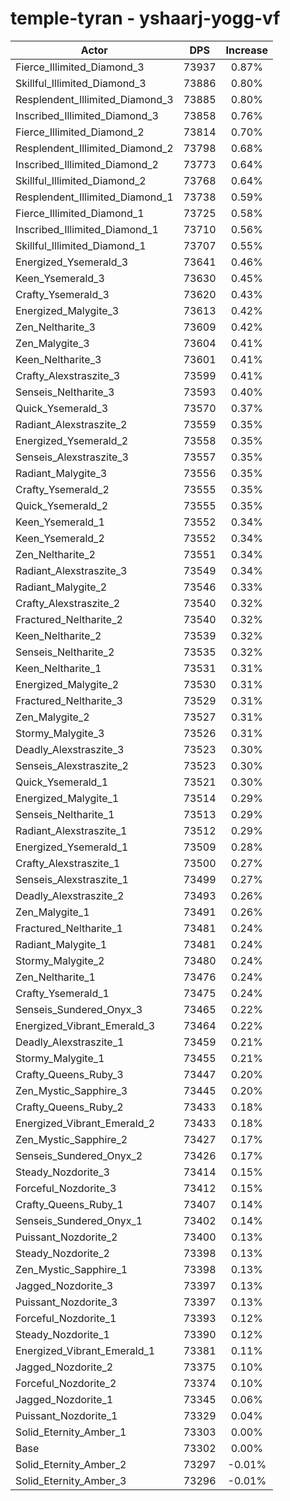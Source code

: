# temple-tyran - yshaarj-yogg-vf
| Actor | DPS | Increase |
|---|:---:|:---:|
|Fierce_Illimited_Diamond_3|73937|0.87%|
|Skillful_Illimited_Diamond_3|73886|0.80%|
|Resplendent_Illimited_Diamond_3|73885|0.80%|
|Inscribed_Illimited_Diamond_3|73858|0.76%|
|Fierce_Illimited_Diamond_2|73814|0.70%|
|Resplendent_Illimited_Diamond_2|73798|0.68%|
|Inscribed_Illimited_Diamond_2|73773|0.64%|
|Skillful_Illimited_Diamond_2|73768|0.64%|
|Resplendent_Illimited_Diamond_1|73738|0.59%|
|Fierce_Illimited_Diamond_1|73725|0.58%|
|Inscribed_Illimited_Diamond_1|73710|0.56%|
|Skillful_Illimited_Diamond_1|73707|0.55%|
|Energized_Ysemerald_3|73641|0.46%|
|Keen_Ysemerald_3|73630|0.45%|
|Crafty_Ysemerald_3|73620|0.43%|
|Energized_Malygite_3|73613|0.42%|
|Zen_Neltharite_3|73609|0.42%|
|Zen_Malygite_3|73604|0.41%|
|Keen_Neltharite_3|73601|0.41%|
|Crafty_Alexstraszite_3|73599|0.41%|
|Senseis_Neltharite_3|73593|0.40%|
|Quick_Ysemerald_3|73570|0.37%|
|Radiant_Alexstraszite_2|73559|0.35%|
|Energized_Ysemerald_2|73558|0.35%|
|Senseis_Alexstraszite_3|73557|0.35%|
|Radiant_Malygite_3|73556|0.35%|
|Crafty_Ysemerald_2|73555|0.35%|
|Quick_Ysemerald_2|73555|0.35%|
|Keen_Ysemerald_1|73552|0.34%|
|Keen_Ysemerald_2|73552|0.34%|
|Zen_Neltharite_2|73551|0.34%|
|Radiant_Alexstraszite_3|73549|0.34%|
|Radiant_Malygite_2|73546|0.33%|
|Crafty_Alexstraszite_2|73540|0.32%|
|Fractured_Neltharite_2|73540|0.32%|
|Keen_Neltharite_2|73539|0.32%|
|Senseis_Neltharite_2|73535|0.32%|
|Keen_Neltharite_1|73531|0.31%|
|Energized_Malygite_2|73530|0.31%|
|Fractured_Neltharite_3|73529|0.31%|
|Zen_Malygite_2|73527|0.31%|
|Stormy_Malygite_3|73526|0.31%|
|Deadly_Alexstraszite_3|73523|0.30%|
|Senseis_Alexstraszite_2|73523|0.30%|
|Quick_Ysemerald_1|73521|0.30%|
|Energized_Malygite_1|73514|0.29%|
|Senseis_Neltharite_1|73513|0.29%|
|Radiant_Alexstraszite_1|73512|0.29%|
|Energized_Ysemerald_1|73509|0.28%|
|Crafty_Alexstraszite_1|73500|0.27%|
|Senseis_Alexstraszite_1|73499|0.27%|
|Deadly_Alexstraszite_2|73493|0.26%|
|Zen_Malygite_1|73491|0.26%|
|Fractured_Neltharite_1|73481|0.24%|
|Radiant_Malygite_1|73481|0.24%|
|Stormy_Malygite_2|73480|0.24%|
|Zen_Neltharite_1|73476|0.24%|
|Crafty_Ysemerald_1|73475|0.24%|
|Senseis_Sundered_Onyx_3|73465|0.22%|
|Energized_Vibrant_Emerald_3|73464|0.22%|
|Deadly_Alexstraszite_1|73459|0.21%|
|Stormy_Malygite_1|73455|0.21%|
|Crafty_Queens_Ruby_3|73447|0.20%|
|Zen_Mystic_Sapphire_3|73445|0.20%|
|Crafty_Queens_Ruby_2|73433|0.18%|
|Energized_Vibrant_Emerald_2|73433|0.18%|
|Zen_Mystic_Sapphire_2|73427|0.17%|
|Senseis_Sundered_Onyx_2|73426|0.17%|
|Steady_Nozdorite_3|73414|0.15%|
|Forceful_Nozdorite_3|73412|0.15%|
|Crafty_Queens_Ruby_1|73407|0.14%|
|Senseis_Sundered_Onyx_1|73402|0.14%|
|Puissant_Nozdorite_2|73400|0.13%|
|Steady_Nozdorite_2|73398|0.13%|
|Zen_Mystic_Sapphire_1|73398|0.13%|
|Jagged_Nozdorite_3|73397|0.13%|
|Puissant_Nozdorite_3|73397|0.13%|
|Forceful_Nozdorite_1|73393|0.12%|
|Steady_Nozdorite_1|73390|0.12%|
|Energized_Vibrant_Emerald_1|73381|0.11%|
|Jagged_Nozdorite_2|73375|0.10%|
|Forceful_Nozdorite_2|73374|0.10%|
|Jagged_Nozdorite_1|73345|0.06%|
|Puissant_Nozdorite_1|73329|0.04%|
|Solid_Eternity_Amber_1|73303|0.00%|
|Base|73302|0.00%|
|Solid_Eternity_Amber_2|73297|-0.01%|
|Solid_Eternity_Amber_3|73296|-0.01%|
